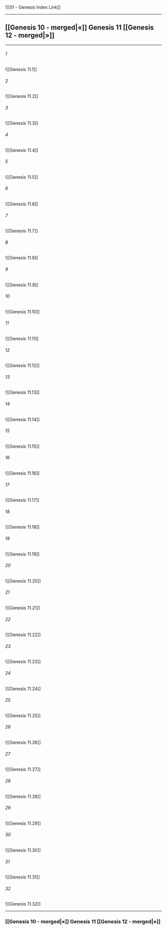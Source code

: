 ![[01 - Genesis Index Link]]

---
##  [[Genesis 10 - merged|«]] Genesis 11 [[Genesis 12 - merged|»]]

---

###### 1
![[Genesis 11.1]] 

###### 2
![[Genesis 11.2]] 

###### 3
![[Genesis 11.3]] 

###### 4
![[Genesis 11.4]]

###### 5 
![[Genesis 11.5]] 

###### 6
![[Genesis 11.6]] 

###### 7
![[Genesis 11.7]] 

###### 8
![[Genesis 11.8]] 

###### 9
![[Genesis 11.9]] 

###### 10
![[Genesis 11.10]] 

###### 11
![[Genesis 11.11]] 

###### 12
![[Genesis 11.12]]

###### 13
![[Genesis 11.13]] 

###### 14
![[Genesis 11.14]] 

###### 15
![[Genesis 11.15]]

###### 16
![[Genesis 11.16]] 

###### 17
![[Genesis 11.17]]

###### 18
![[Genesis 11.18]] 

###### 19
![[Genesis 11.19]] 

###### 20
![[Genesis 11.20]]

###### 21
![[Genesis 11.21]] 

###### 22
![[Genesis 11.22]] 

###### 23
![[Genesis 11.23]]

###### 24
![[Genesis 11.24]] 

###### 25
![[Genesis 11.25]]

###### 26
![[Genesis 11.26]] 

###### 27
![[Genesis 11.27]] 

###### 28
![[Genesis 11.28]]

###### 29
![[Genesis 11.29]] 

###### 30
![[Genesis 11.30]] 

###### 31
![[Genesis 11.31]] 

###### 32
![[Genesis 11.32]] 


---
###  [[Genesis 10 - merged|«]] Genesis 11 [[Genesis 12 - merged|»]]